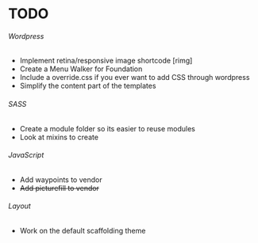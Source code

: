 TODO
====

###### Wordpress
  - Implement retina/responsive image shortcode [rimg]
  - Create a Menu Walker for Foundation
  - Include a override.css if you ever want to add CSS through wordpress
  - Simplify the content part of the templates

###### SASS
  - Create a module folder so its easier to reuse modules
  - Look at mixins to create

###### JavaScript
  - Add waypoints to vendor
  - ~~Add picturefill to vendor~~

###### Layout
  - Work on the default scaffolding theme
